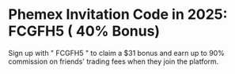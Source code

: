 # Phemex Invitation Code in 2025: FCGFH5 ( 40% Bonus)
Sign up with " FCGFH5 " to claim a $31 bonus and earn up to 90% commission on friends' trading fees when they join the platform.
